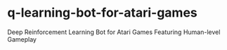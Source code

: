 # q-learning-bot-for-atari-games
Deep Reinforcement Learning Bot for Atari Games Featuring Human-level Gameplay
